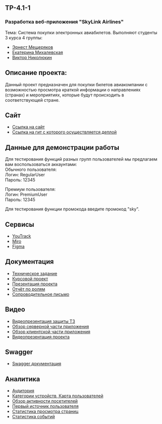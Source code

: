 ## TP-4.1-1
### Разработка веб-приложения "SkyLink Airlines"
Тема:  Система покупки электронных авиабилетов.
Выполняют студенты 3 курса 4 группы:
*   [Эрнест Мещеряков](https://github.com/ErronMeesh)
*   [Екатерина Михалевская](https://github.com/mikhalevskaya)
*   [Виктор Николюкин](https://github.com/nikolyukin28)
## Описание проекта:
Данный проект предназначен для покупки билетов авиакомпании с возможностью просмотра краткой информации о направлениях (странах) и мероприятиях, которые будут происходить в соответствующей стране.
## Сайт
* [Ссылка на сайт](http://1613979-ci26482.twc1.net:8080/main)
* [Ссылка на гит с которого осуществляется деплой](https://github.com/ErronMeesh/TPspringHOST)

## Данные для демонстрации работы
Для тестирования функций разных групп пользователей мы предлагаем вам воспользоваться аккаунтами:  
Обычного пользователя:  
Логин: RegularUser  
Пароль: 12345  

Премиум пользователя:  
Логин: PremiumUser  
Пароль: 12345  

Для тестирования функции промокода введите промокод "sky".

## Сервисы
*	[YouTrack](https://csftickets.youtrack.cloud/agiles/141-2/current)
*	[Miro](https://miro.com/app/board/uXjVMei1diI=/?share_link_id=979339232749)
*	[Figma](https://www.figma.com/file/bekrxpcynVxZkDQQPqe1AC/Untitled?node-id=0%3A1&t=yazoRJCk2nWvnVm9-1)
  
## Документация
*	[Техническое задание](https://github.com/ErronMeesh/TP-4.1-1/blob/main/documentation/Tekhnicheskoe_zadanie.pdf)
*	[Курсовой проект](https://github.com/ErronMeesh/TP-4.1-1/blob/main/documentation/Kursovoy_proekt.pdf)
* [Презентация проекта](https://github.com/ErronMeesh/TP-4.1-1/blob/main/documentation/Презентация.pdf)
* [Отчёт по ролям](https://github.com/ErronMeesh/TP-4.1-1/blob/main/documentation/Отчёт%20по%20ролям.pdf)
* [Сопроводительное письмо](https://github.com/ErronMeesh/TP-4.1-1/blob/main/documentation/Сопроводительное%20письмо.pdf)

## Видео
* [Видеопрезентация защиты ТЗ](https://drive.google.com/file/d/1NBzXl_LQeGiRFN-EDbiD6ynB5uq0kxFE/view)
* [Обзор серверной части приложения](https://drive.google.com/file/d/1sMq69fiU4JSRixrDLzicgiYRmZ-53BsC/view?usp=drive_link)
* [Обзор клиентской части приложения](https://drive.google.com/drive/folders/1jZyPDKNeObwtjBFFNHRWF2BoGR_oy4_F?usp=sharing)
* [Видеопрезентация проекта](https://drive.google.com/file/d/1qHerAvMpDBNcvijUXq42joMdbmP1Qen1/view?usp=drive_link)

## Swagger
*	[Swagger документация](http://1613979-ci26482.twc1.net:8080/swagger-ui/index.html)

## Аналитика
*	[Аудитория](https://github.com/ErronMeesh/TP-4.1-1/blob/main/Analytics/%D0%90%D1%83%D0%B4%D0%B8%D1%82%D0%BE%D1%80%D0%B8%D1%8F.png)
*	[Категории устройств, Карта пользователей](https://github.com/ErronMeesh/TP-4.1-1/blob/main/Analytics/%D0%9A%D0%B0%D1%82%D0%B5%D0%B3%D0%BE%D1%80%D0%B8%D0%B8%20%D1%83%D1%81%D1%82%D1%80%D0%BE%D0%B9%D1%81%D1%82%D0%B2%2C%20%D0%BA%D0%B0%D1%80%D1%82%D0%B0%20%D0%BF%D0%BE%D0%BB%D1%8C%D0%B7%D0%BE%D0%B2%D0%B0%D1%82%D0%B5%D0%BB%D0%B5%D0%B9.png)
*	[Обзор активности посетителей](https://github.com/ErronMeesh/TP-4.1-1/blob/main/Analytics/%D0%9E%D0%B1%D0%B7%D0%BE%D1%80%20%D0%B0%D0%BA%D1%82%D0%B8%D0%B2%D0%BD%D0%BE%D1%81%D1%82%D0%B8%20%D0%BF%D0%BE%D1%81%D0%B5%D1%82%D0%B8%D1%82%D0%B5%D0%BB%D0%B5%D0%B9.png)
*	[Первый источник пользователя](https://github.com/ErronMeesh/TP-4.1-1/blob/main/Analytics/%D0%9F%D0%B5%D1%80%D0%B2%D1%8B%D0%B9%20%D0%B8%D1%81%D1%82%D0%BE%D1%87%D0%BD%D0%B8%D0%BA%20%D0%BF%D0%BE%D0%BB%D1%8C%D0%B7%D0%BE%D0%B2%D0%B0%D1%82%D0%B5%D0%BB%D1%8F.png)
*	[Статистика просмотра страниц](https://github.com/ErronMeesh/TP-4.1-1/blob/main/Analytics/%D0%A1%D1%82%D0%B0%D1%82%D0%B8%D1%81%D1%82%D0%B8%D0%BA%D0%B0%20%D0%BF%D1%80%D0%BE%D1%81%D0%BC%D0%BE%D1%82%D1%80%D0%B0%20%D1%81%D1%82%D1%80%D0%B0%D0%BD%D0%B8%D1%86.png)
*	[Статистика событий](https://github.com/ErronMeesh/TP-4.1-1/blob/main/Analytics/%D0%A1%D1%82%D0%B0%D1%82%D0%B8%D1%81%D1%82%D0%B8%D0%BA%D0%B0%20%D1%81%D0%BE%D0%B1%D1%8B%D1%82%D0%B8%D0%B9%20%D0%B2%20%D0%BF%D1%80%D0%B8%D0%BB%D0%BE%D0%B6%D0%B5%D0%BD%D0%B8%D0%B8.png)

